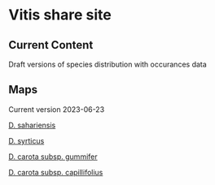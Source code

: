 # Vitis share site

## Current Content

Draft versions of species distribution with occurances data 

## Maps
Current version 2023-06-23

<a href="https://geospatialcentroid.github.io/Daucus/Daucus_sahariensis_2023-06-23.html" target="_blank">D. sahariensis</a>

<a href="https://geospatialcentroid.github.io/Daucus/Daucus_syrticus_2023-06-23.html" target="_blank">D. syrticus</a>

<a href="https://geospatialcentroid.github.io/Daucus/Daucus_carota_subsp._gummifer_2023-06-23.html" target="_blank">D. carota subsp. gummifer</a>

<a href="https://geospatialcentroid.github.io/Daucus/Daucus_carota_subsp._capillifolius_2023-06-23.html" target="_blank">D. carota subsp. capillifolius</a>

